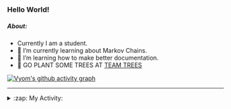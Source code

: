 ### Hello World!

##### About:
- Currently I am a student.
- 🌱 I’m currently learning about Markov Chains.
- 🌱 I’m learning how to make better documentation.
- 🌱 GO PLANT SOME TREES AT [TEAM TREES](https://teamtrees.org/)

[![Vyom's github activity graph](https://activity-graph.herokuapp.com/graph?username=Vyvy-vi)](https://github.com/ashutosh00710/github-readme-activity-graph)

---
<details>
  <summary>:zap: My Activity:</summary>
  
<!--START_SECTION:waka-->
![Code Time](http://img.shields.io/badge/Code%20Time-826%20hrs%208%20mins-blue)

**I'm a Night 🦉** 

```text
🌞 Morning    67 commits     ██░░░░░░░░░░░░░░░░░░░░░░░   8.38% 
🌆 Daytime    195 commits    ██████░░░░░░░░░░░░░░░░░░░   24.38% 
🌃 Evening    271 commits    ████████░░░░░░░░░░░░░░░░░   33.88% 
🌙 Night      267 commits    ████████░░░░░░░░░░░░░░░░░   33.38%

```
📅 **I'm Most Productive on Sunday** 

```text
Monday       77 commits     ██░░░░░░░░░░░░░░░░░░░░░░░   9.62% 
Tuesday      131 commits    ████░░░░░░░░░░░░░░░░░░░░░   16.38% 
Wednesday    125 commits    ████░░░░░░░░░░░░░░░░░░░░░   15.62% 
Thursday     106 commits    ███░░░░░░░░░░░░░░░░░░░░░░   13.25% 
Friday       108 commits    ███░░░░░░░░░░░░░░░░░░░░░░   13.5% 
Saturday     92 commits     ███░░░░░░░░░░░░░░░░░░░░░░   11.5% 
Sunday       161 commits    █████░░░░░░░░░░░░░░░░░░░░   20.12%

```


📊 **This Week I Spent My Time On** 

```text
🔥 Editors: 
VS Code                  12 hrs 19 mins      ██████████████████████░░░   88.71% 
Vim                      1 hr 34 mins        ██░░░░░░░░░░░░░░░░░░░░░░░   11.29%

🐱‍💻 Projects: 
developer-rubric-discord-6 hrs 45 mins       ████████████░░░░░░░░░░░░░   48.62% 
praise                   5 hrs 36 mins       ██████████░░░░░░░░░░░░░░░   40.35% 
phishing-check-bot       33 mins             █░░░░░░░░░░░░░░░░░░░░░░░░   3.98% 
discord-bot              22 mins             ░░░░░░░░░░░░░░░░░░░░░░░░░   2.7% 
onboarding-bot           18 mins             ░░░░░░░░░░░░░░░░░░░░░░░░░   2.23%

```


 Last Updated on 18/06/2022 20:04:27 UTC
<!--END_SECTION:waka-->
</details>
